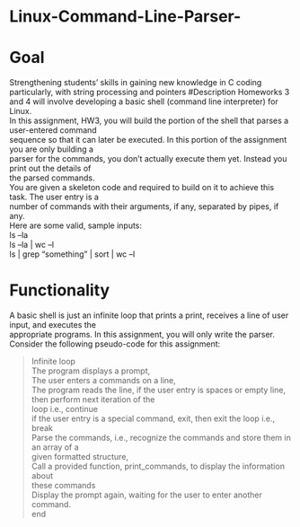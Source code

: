 # Linux-Command-Line-Parser-

# Goal
  Strengthening students’ skills in gaining new knowledge in C coding particularly, with string
processing and pointers
#Description
  Homeworks 3 and 4 will involve developing a basic shell (command line interpreter) for Linux.<br/>
In this assignment, HW3, you will build the portion of the shell that parses a user-entered command<br/>
sequence so that it can later be executed. In this portion of the assignment you are only building a<br/>
parser for the commands, you don’t actually execute them yet. Instead you print out the details of<br/>
the parsed commands.<br/>
  You are given a skeleton code and required to build on it to achieve this task. The user entry is a<br/>
number of commands with their arguments, if any, separated by pipes, if any.<br/>
Here are some valid, sample inputs:<br/>
  ls –la<br/>
  ls –la | wc –l<br/>
  ls | grep “something” | sort | wc –l<br/> 
  
#  Functionality<br/>
  A basic shell is just an infinite loop that prints a print, receives a line of user input, and executes the<br/>
appropriate programs. In this assignment, you will only write the parser.<br/>
Consider the following pseudo-code for this assignment:<br/>
> Infinite loop<br/>
    The program displays a prompt,<br/>
    The user enters a commands on a line,<br/>
    The program reads the line,
       if the user entry is spaces or empty line, then perform next iteration of the<br/>
      loop i.e., continue<br/>
       if the user entry is a special command, exit, then exit the loop i.e., break<br/>
    Parse the commands, i.e., recognize the commands and store them in an array of a<br/>
      given formatted structure,<br/>
    Call a provided function, print_commands, to display the information about<br/>
    these commands<br/>
    Display the prompt again, waiting for the user to enter another command.<br/>
> end

